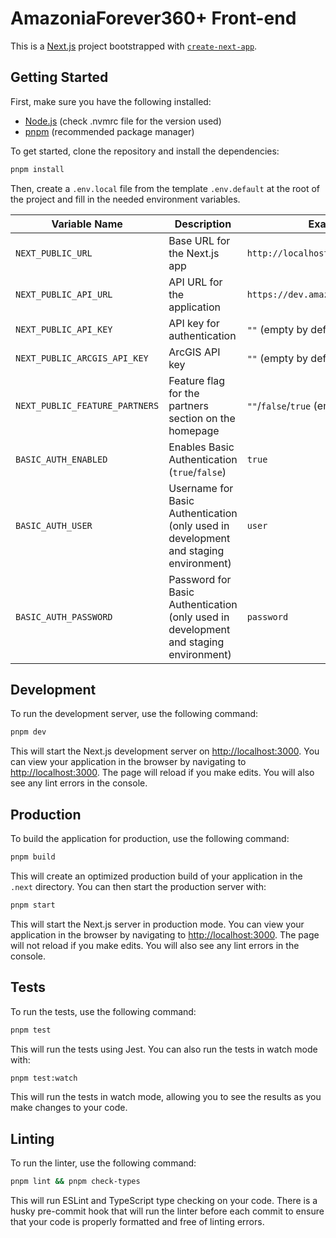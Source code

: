 # AmazoniaForever360+ Front-end

This is a [Next.js](https://nextjs.org/) project bootstrapped with [`create-next-app`](https://github.com/vercel/next.js/tree/canary/packages/create-next-app).

## Getting Started

First, make sure you have the following installed:
- [Node.js](https://nodejs.org) (check .nvmrc file for the version used)
- [pnpm](https://pnpm.io) (recommended package manager)


To get started, clone the repository and install the dependencies:

```bash
pnpm install
```

Then, create a `.env.local` file from the template `.env.default` at the root of the project and fill in the needed environment variables.

| Variable Name               | Description                                    | Example Value                                      |
|-----------------------------|------------------------------------------------|--------------------------------------------------|
| `NEXT_PUBLIC_URL`           | Base URL for the Next.js app                   | `http://localhost:$PORT`                        |
| `NEXT_PUBLIC_API_URL`       | API URL for the application                     | `https://dev.amazoniaforever360.org/api`        |
| `NEXT_PUBLIC_API_KEY`       | API key for authentication                      | `""` (empty by default)                         |
| `NEXT_PUBLIC_ARCGIS_API_KEY` | ArcGIS API key                     | `""` (empty by default)                         |
| `NEXT_PUBLIC_FEATURE_PARTNERS` | Feature flag for the partners section on the homepage                     | `""`/`false`/`true` (empty by default)                         |
| `BASIC_AUTH_ENABLED`        | Enables Basic Authentication (`true`/`false`)  | `true`                                          |
| `BASIC_AUTH_USER`           | Username for Basic Authentication (only used in development and staging environment)              | `user`                                          |
| `BASIC_AUTH_PASSWORD`       | Password for Basic Authentication (only used in development and staging environment)             | `password`                                      |

## Development
To run the development server, use the following command:

```bash
pnpm dev
```

This will start the Next.js development server on [http://localhost:3000](http://localhost:3000).
You can view your application in the browser by navigating to [http://localhost:3000](http://localhost:3000).
The page will reload if you make edits. You will also see any lint errors in the console.

## Production
To build the application for production, use the following command:

```bash
pnpm build
```
This will create an optimized production build of your application in the `.next` directory.
You can then start the production server with:

```bash
pnpm start
```
This will start the Next.js server in production mode. You can view your application in the browser by navigating to [http://localhost:3000](http://localhost:3000).
The page will not reload if you make edits. You will also see any lint errors in the console.

## Tests
To run the tests, use the following command:

```bash
pnpm test
```


This will run the tests using Jest. You can also run the tests in watch mode with:

```bash
pnpm test:watch
```
This will run the tests in watch mode, allowing you to see the results as you make changes to your code.

## Linting
To run the linter, use the following command:

```bash
pnpm lint && pnpm check-types
```
This will run ESLint and TypeScript type checking on your code. There is a husky pre-commit hook that will run the linter before each commit to ensure that your code is properly formatted and free of linting errors.